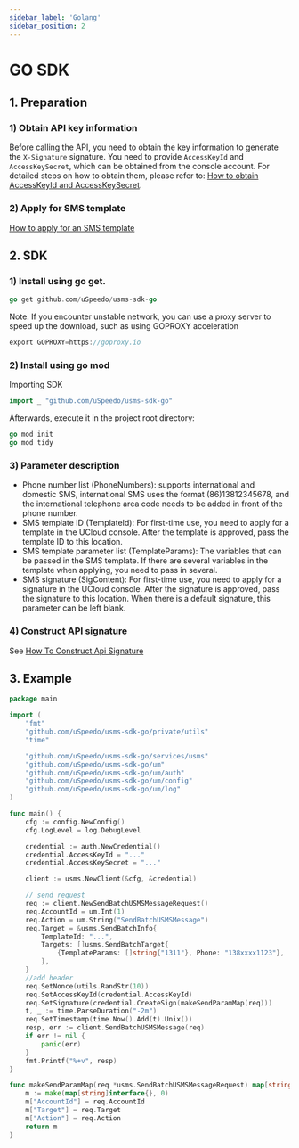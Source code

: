 ```yaml
---
sidebar_label: 'Golang'
sidebar_position: 2
---
```

# GO SDK

## 1. Preparation

### 1) Obtain API key information

Before calling the API, you need to obtain the key information to generate the `X-Signature` signature. You need to provide `AccessKeyId` and `AccessKeySecret`, which can be obtained from the console account. For detailed steps on how to obtain them, please refer to: [How to obtain AccessKeyId and AccessKeySecret](../signature-2).

### 2) Apply for SMS template

[How to apply for an SMS template](https://console.uspeedo.com/sms/template)

## 2. SDK

### 1) Install using go get.

```go
go get github.com/uSpeedo/usms-sdk-go
```
Note: If you encounter unstable network, you can use a proxy server to speed up the download, such as using GOPROXY acceleration

```go
export GOPROXY=https://goproxy.io
```

### 2) Install using go mod

Importing SDK

```go
import _ "github.com/uSpeedo/usms-sdk-go"

```

Afterwards, execute it in the project root directory:

```go
go mod init
go mod tidy
```

### 3) Parameter description
-  Phone number list (PhoneNumbers): supports international and domestic SMS, international SMS uses the format (86)13812345678, and the international telephone area code needs to be added in front of the phone number.
- SMS template ID (TemplateId): For first-time use, you need to apply for a template in the UCloud console. After the template is approved, pass the template ID to this location. 
- SMS template parameter list (TemplateParams): The variables that can be passed in the SMS template. If there are several variables in the template when applying, you need to pass in several. 
- SMS signature (SigContent): For first-time use, you need to apply for a signature in the UCloud console. After the signature is approved, pass the signature to this location. When there is a default signature, this parameter can be left blank.

### 4) Construct API signature
See [How To Construct Api Signature](../../signature-1.md)

## 3. Example

```go
package main

import (
	"fmt"
	"github.com/uSpeedo/usms-sdk-go/private/utils"
	"time"

	"github.com/uSpeedo/usms-sdk-go/services/usms"
	"github.com/uSpeedo/usms-sdk-go/um"
	"github.com/uSpeedo/usms-sdk-go/um/auth"
	"github.com/uSpeedo/usms-sdk-go/um/config"
	"github.com/uSpeedo/usms-sdk-go/um/log"
)

func main() {
	cfg := config.NewConfig()
	cfg.LogLevel = log.DebugLevel

	credential := auth.NewCredential()
	credential.AccessKeyId = "..."
	credential.AccessKeySecret = "..."

	client := usms.NewClient(&cfg, &credential)

	// send request
	req := client.NewSendBatchUSMSMessageRequest()
	req.AccountId = um.Int(1)
	req.Action = um.String("SendBatchUSMSMessage")
	req.Target = &usms.SendBatchInfo{
		TemplateId: "...",
		Targets: []usms.SendBatchTarget{
			{TemplateParams: []string{"1311"}, Phone: "138xxxx1123"},
		},
	}
	//add header
	req.SetNonce(utils.RandStr(10))
	req.SetAccessKeyId(credential.AccessKeyId)
	req.SetSignature(credential.CreateSign(makeSendParamMap(req)))
	t, _ := time.ParseDuration("-2m")
	req.SetTimestamp(time.Now().Add(t).Unix())
	resp, err := client.SendBatchUSMSMessage(req)
	if err != nil {
		panic(err)
	}
	fmt.Printf("%+v", resp)
}

func makeSendParamMap(req *usms.SendBatchUSMSMessageRequest) map[string]interface{} {
	m := make(map[string]interface{}, 0)
	m["AccountId"] = req.AccountId
	m["Target"] = req.Target
	m["Action"] = req.Action
	return m
}
```